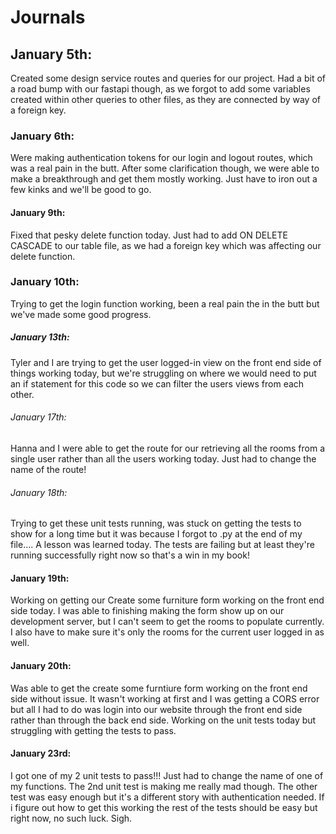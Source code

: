 # Journals

## January 5th:

Created some design service routes and queries for our project. Had a bit of a road bump with our fastapi though, as we forgot to add some variables created within other queries to other files, as they are connected by way of a foreign key.

### January 6th:

Were making authentication tokens for our login and logout routes, which was a real pain in the butt. After some clarification though, we were able to make a breakthrough and get them mostly working. Just have to iron out a few kinks and we'll be good to go.

#### January 9th:

Fixed that pesky delete function today. Just had to add ON DELETE CASCADE to our table file, as we had a foreign key which was affecting our delete function.

### January 10th:

Trying to get the login function working, been a real pain the in the butt but we've made some good progress.

##### January 13th:

Tyler and I are trying to get the user logged-in view on the front end side of things working today, but we're struggling on where we would need to put an if statement for this code so we can filter the users views from each other.

###### January 17th:

Hanna and I were able to get the route for our retrieving all the rooms from a single user rather than all the users working today. Just had to change the name of the route!

###### January 18th:

Trying to get these unit tests running, was stuck on getting the tests to show for a long time but it was because I forgot to .py at the end of my file.... A lesson was learned today. The tests are failing but at least they're running successfully right now so that's a win in my book!

#### January 19th:

Working on getting our Create some furniture form working on the front end side today. I was able to finishing making the form show up on our development server, but I can't seem to get the rooms to populate currently. I also have to make sure it's only the rooms for the current user logged in as well.

#### January 20th:

Was able to get the create some furntiure form working on the front end side without issue. It wasn't working at first and I was getting a CORS error but all I had to do was login into our website through the front end side rather than through the back end side. Working on the unit tests today but struggling with getting the tests to pass.

#### January 23rd:

I got one of my 2 unit tests to pass!!! Just had to change the name of one of my functions. The 2nd unit test is making me really mad though. The other test was easy enough but it's a different story with authentication needed. If i figure out how to get this working the rest of the tests should be easy but right now, no such luck. Sigh.
